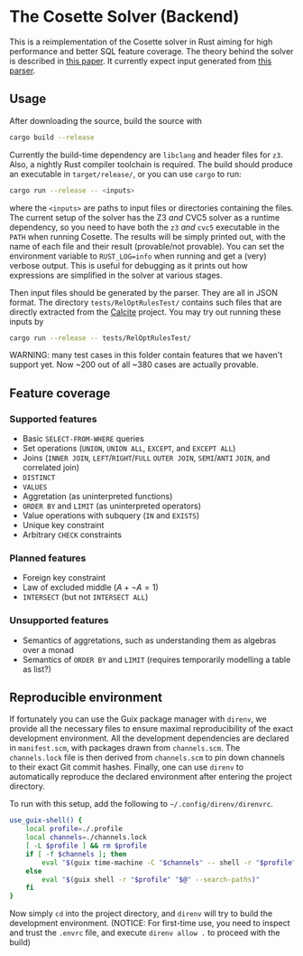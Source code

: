 # The Cosette Solver (Backend)

This is a reimplementation of the Cosette solver in Rust aiming for high performance and better SQL feature coverage.
The theory behind the solver is described in [this paper](https://www.vldb.org/pvldb/vol11/p1482-chu.pdf).
It currently expect input generated from [this parser](https://github.com/cosette-solver/cosette-parser).

## Usage

After downloading the source, build the source with
```sh
cargo build --release
```
Currently the build-time dependency are `libclang` and header files for `z3`.
Also, a nightly Rust compiler toolchain is required.
The build should produce an executable in `target/release/`, or you can use `cargo` to run:
```sh
cargo run --release -- <inputs>
```
where the `<inputs>` are paths to input files or directories containing the files.
The current setup of the solver has the Z3 *and* CVC5 solver as a runtime dependency,
so you need to have both the `z3` *and* `cvc5` executable in the `PATH` when running Cosette.
The results will be simply printed out, with the name of each file and their result (provable/not provable).
You can set the environment variable to `RUST_LOG=info` when running and get a (very) verbose output.
This is useful for debugging as it prints out how expressions are simplified in the solver at various stages.

Then input files should be generated by the parser.
They are all in JSON format.
The directory `tests/RelOptRulesTest/` contains such files that are directly extracted from the [Calcite](https://calcite.apache.org/) project.
You may try out running these inputs by
```sh
cargo run --release -- tests/RelOptRulesTest/
```
WARNING: many test cases in this folder contain features that we haven't support yet.
Now ~200 out of all ~380 cases are actually provable.

## Feature coverage

### Supported features
- Basic `SELECT-FROM-WHERE` queries
- Set operations (`UNION`, `UNION ALL`, `EXCEPT`, and `EXCEPT ALL`)
- Joins (`INNER JOIN`, `LEFT`/`RIGHT`/`FULL` `OUTER JOIN`, `SEMI`/`ANTI` `JOIN`, and correlated join)
- `DISTINCT`
- `VALUES`
- Aggretation (as uninterpreted functions)
- `ORDER BY` and `LIMIT` (as uninterpreted operators)
- Value operations with subquery (`IN` and `EXISTS`)
- Unique key constraint
- Arbitrary `CHECK` constraints

### Planned features
- Foreign key constraint
- Law of excluded middle ($A + \neg A = 1$)
- `INTERSECT` (but not `INTERSECT ALL`)

### Unsupported features
- Semantics of aggretations, such as understanding them as algebras over a monad
- Semantics of `ORDER BY` and `LIMIT` (requires temporarily modelling a table as list?)

## Reproducible environment

If fortunately you can use the Guix package manager with `direnv`, we provide all the necessary files to ensure maximal reproducibility of the exact development environment.
All the development dependencies are declared in `manifest.scm`, with packages drawn from `channels.scm`.
The `channels.lock` file is then derived from `channels.scm` to pin down channels to their exact Git commit hashes.
Finally, one can use `direnv` to automatically reproduce the declared environment after entering the project directory.

To run with this setup, add the following to `~/.config/direnv/direnvrc`.
```bash
use_guix-shell() {
	local profile=./.profile
	local channels=./channels.lock
	[ -L $profile ] && rm $profile
	if [ -f $channels ]; then
		eval "$(guix time-machine -C "$channels" -- shell -r "$profile" "$@" --search-paths)"
	else
		eval "$(guix shell -r "$profile" "$@" --search-paths)"
	fi
}
```
Now simply `cd` into the project directory, and `direnv` will try to build the development environment.
(NOTICE: For first-time use, you need to inspect and trust the `.envrc` file, and execute `direnv allow .` to proceed with the build)
